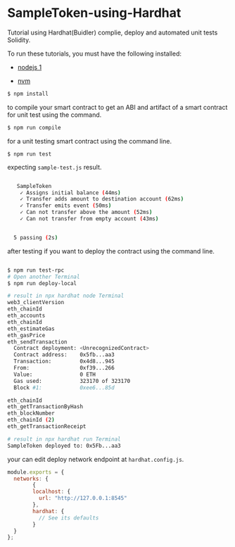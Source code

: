 # SampleToken-using-Hardhat

Tutorial using Hardhat(Buidler) complie, deploy and automated unit tests Solidity.

To run these tutorials, you must have the following installed:

- [nodejs 1](https://nodejs.org/en/)

- [nvm](https://github.com/nvm-sh/nvm)

```bash
$ npm install
```

to compile your smart contract to get an ABI and artifact of a smart contract for unit test using the command.

```bash
$ npm run compile
```

for a unit testing smart contract using the command line.

```
$ npm run test
```
expecting `sample-test.js` result.
```bash

   SampleToken
    ✓ Assigns initial balance (44ms)
    ✓ Transfer adds amount to destination account (62ms)
    ✓ Transfer emits event (50ms)
    ✓ Can not transfer above the amount (52ms)
    ✓ Can not transfer from empty account (43ms)


  5 passing (2s)

```

after testing if you want to deploy the contract using the command line.

```bash

$ npm run test-rpc
# Open another Terminal
$ npm run deploy-local

# result in npx hardhat node Terminal
web3_clientVersion
eth_chainId
eth_accounts
eth_chainId
eth_estimateGas
eth_gasPrice
eth_sendTransaction
  Contract deployment: <UnrecognizedContract>
  Contract address:    0x5fb...aa3
  Transaction:         0x4d8...945
  From:                0xf39...266
  Value:               0 ETH
  Gas used:            323170 of 323170
  Block #1:            0xee6...85d

eth_chainId
eth_getTransactionByHash
eth_blockNumber
eth_chainId (2)
eth_getTransactionReceipt

# result in npx hardhat run Terminal
SampleToken deployed to: 0x5Fb...aa3

```
your can edit deploy network endpoint at `hardhat.config.js`.

```javascript
module.exports = {
  networks: {
        {
        localhost: {
          url: "http://127.0.0.1:8545"
        },
        hardhat: {
          // See its defaults
        }
  }
};
```